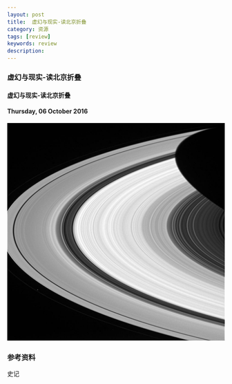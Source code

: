 ```yaml
---
layout: post
title:  虚幻与现实-读北京折叠
category: 资源
tags: [review]
keywords: review
description:
---
```


### 虚幻与现实-读北京折叠

#### 虚幻与现实-读北京折叠

#### Thursday, 06 October 2016

![cassini](/../../assets/img/resource/2016/cassini_15.jpg)

### 参考资料

史记
